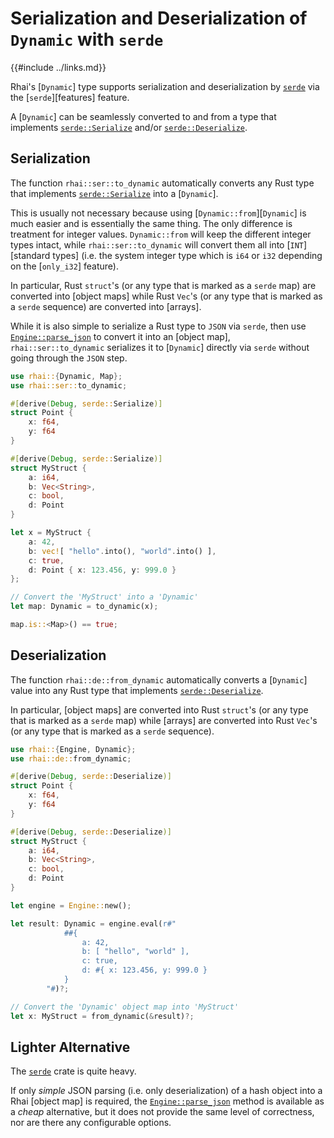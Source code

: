 Serialization and Deserialization of `Dynamic` with `serde`
=========================================================

{{#include ../links.md}}

Rhai's [`Dynamic`] type supports serialization and deserialization by [`serde`](https://crates.io/crates/serde)
via the [`serde`][features] feature.

A [`Dynamic`] can be seamlessly converted to and from a type that implements
[`serde::Serialize`](https://docs.serde.rs/serde/trait.Serialize.html) and/or
[`serde::Deserialize`](https://docs.serde.rs/serde/trait.Deserialize.html).


Serialization
-------------

The function `rhai::ser::to_dynamic` automatically converts any Rust type that implements
[`serde::Serialize`](https://docs.serde.rs/serde/trait.Serialize.html) into a [`Dynamic`].

This is usually not necessary because using [`Dynamic::from`][`Dynamic`] is much easier and is essentially
the same thing.  The only difference is treatment for integer values.  `Dynamic::from` will keep the different
integer types intact, while `rhai::ser::to_dynamic` will convert them all into [`INT`][standard types]
(i.e. the system integer type which is `i64` or `i32` depending on the [`only_i32`] feature).

In particular, Rust `struct`'s (or any type that is marked as a `serde` map) are converted into [object maps]
while Rust `Vec`'s (or any type that is marked as a `serde` sequence) are converted into [arrays].

While it is also simple to serialize a Rust type to `JSON` via `serde`,
then use [`Engine::parse_json`]({{rootUrl}}/language/json.md) to convert it into an [object map],
`rhai::ser::to_dynamic` serializes it to [`Dynamic`] directly via `serde` without going through the `JSON` step.

```rust
use rhai::{Dynamic, Map};
use rhai::ser::to_dynamic;

#[derive(Debug, serde::Serialize)]
struct Point {
    x: f64,
    y: f64
}

#[derive(Debug, serde::Serialize)]
struct MyStruct {
    a: i64,
    b: Vec<String>,
    c: bool,
    d: Point
}

let x = MyStruct {
    a: 42,
    b: vec![ "hello".into(), "world".into() ],
    c: true,
    d: Point { x: 123.456, y: 999.0 }
};

// Convert the 'MyStruct' into a 'Dynamic'
let map: Dynamic = to_dynamic(x);

map.is::<Map>() == true;
```


Deserialization
---------------

The function `rhai::de::from_dynamic` automatically converts a [`Dynamic`] value into any Rust type
that implements [`serde::Deserialize`](https://docs.serde.rs/serde/trait.Deserialize.html).

In particular, [object maps] are converted into Rust `struct`'s (or any type that is marked as
a `serde` map) while [arrays] are converted into Rust `Vec`'s (or any type that is marked
as a `serde` sequence).

```rust
use rhai::{Engine, Dynamic};
use rhai::de::from_dynamic;

#[derive(Debug, serde::Deserialize)]
struct Point {
    x: f64,
    y: f64
}

#[derive(Debug, serde::Deserialize)]
struct MyStruct {
    a: i64,
    b: Vec<String>,
    c: bool,
    d: Point
}

let engine = Engine::new();

let result: Dynamic = engine.eval(r#"
            ##{
                a: 42,
                b: [ "hello", "world" ],
                c: true,
                d: #{ x: 123.456, y: 999.0 }
            }
        "#)?;

// Convert the 'Dynamic' object map into 'MyStruct'
let x: MyStruct = from_dynamic(&result)?;
```


Lighter Alternative
-------------------

The [`serde`](https://crates.io/crates/serde) crate is quite heavy.

If only _simple_ JSON parsing (i.e. only deserialization) of a hash object into a Rhai [object map] is required,
the [`Engine::parse_json`]({{rootUrl}}/language/json.md}}) method is available as a _cheap_ alternative,
but it does not provide the same level of correctness, nor are there any configurable options.

